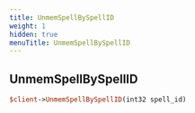 ```yaml
---
title: UnmemSpellBySpellID
weight: 1
hidden: true
menuTitle: UnmemSpellBySpellID
---
```

## UnmemSpellBySpellID
```perl
$client->UnmemSpellBySpellID(int32 spell_id)
```